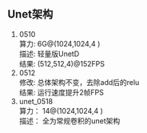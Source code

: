 Unet架构  
-------------------------------  
1. 0510  
算力:  6G@(1024,1024,4 )  
描述:  轻量版UnetD  
结果:  (512,512,4)@152FPS  
2. 0512  
修改:  总体架构不变，去除add后的relu  
结果:  运行速度提升2帧FPS  
3. unet_0518  
算力： 14@(1024,1024,4 )  
描述： 全为常规卷积的unet架构

